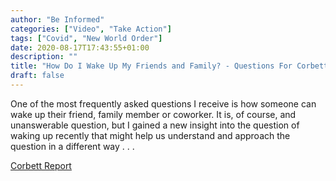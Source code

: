 ```yaml
---
author: "Be Informed"
categories: ["Video", "Take Action"]
tags: ["Covid", "New World Order"]
date: 2020-08-17T17:43:55+01:00
description: ""
title: "How Do I Wake Up My Friends and Family? - Questions For Corbett"
draft: false
---
```


One of the most frequently asked questions I receive is how someone can wake up their friend, family member or coworker. It is, of course, and unanswerable question, but I gained a new insight into the question of waking up recently that might help us understand and approach the question in a different way . . .

[Corbett Report](https://www.corbettreport.com/?p=37096)